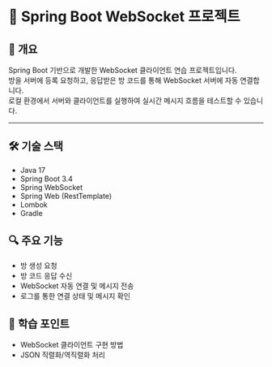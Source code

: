 # 🔌 Spring Boot WebSocket 프로젝트

## 📖 개요  
Spring Boot 기반으로 개발한 WebSocket 클라이언트 연습 프로젝트입니다.  
방을 서버에 등록 요청하고, 응답받은 방 코드를 통해 WebSocket 서버에 자동 연결합니다.  
로컬 환경에서 서버와 클라이언트를 실행하여 실시간 메시지 흐름을 테스트할 수 있습니다.

---

## 🛠 기술 스택

- Java 17  
- Spring Boot 3.4  
- Spring WebSocket  
- Spring Web (RestTemplate)  
- Lombok  
- Gradle  


## 🔍 주요 기능

- 방 생성 요청 
- 방 코드 응답 수신  
- WebSocket 자동 연결 및 메시지 전송  
- 로그를 통한 연결 상태 및 메시지 확인  


## 🧪 학습 포인트

- WebSocket 클라이언트 구현 방법  
- JSON 직렬화/역직렬화 처리  



